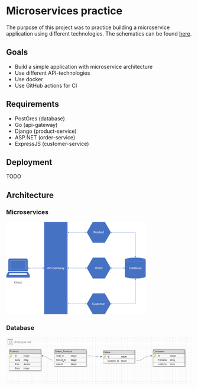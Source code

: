 # Microservices practice

The purpose of this project was to practice building a microservice application using different technologies. The schematics can be found [here](#architecture).

## Goals
- Build a simple application with microservice architecture
- Use different API-technologies
- Use docker
- Use GitHub actions for CI

## Requirements
 - PostGres (database)
 - Go (api-gateway)
 - Django (product-service)
 - ASP.NET (order-service)
 - ExpressJS (customer-service)

## Deployment
TODO


## Architecture
### Microservices
<img src="docs/microservices_architecture.png" height="250">

### Database
<img src="docs/database_architecture.png" height="125">